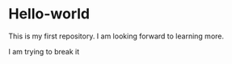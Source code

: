 # Hello-world
This is my first repository.
I am looking forward to learning more.


I am trying to break it
